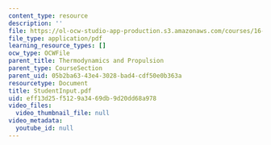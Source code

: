 ```yaml
---
content_type: resource
description: ''
file: https://ol-ocw-studio-app-production.s3.amazonaws.com/courses/16-01-unified-engineering-i-ii-iii-iv-fall-2005-spring-2006/eff13d25f5129a3469db9d20dd68a978_StudentInput.pdf
file_type: application/pdf
learning_resource_types: []
ocw_type: OCWFile
parent_title: Thermodynamics and Propulsion
parent_type: CourseSection
parent_uid: 05b2ba63-43e4-3028-bad4-cdf50e0b363a
resourcetype: Document
title: StudentInput.pdf
uid: eff13d25-f512-9a34-69db-9d20dd68a978
video_files:
  video_thumbnail_file: null
video_metadata:
  youtube_id: null
---
```

